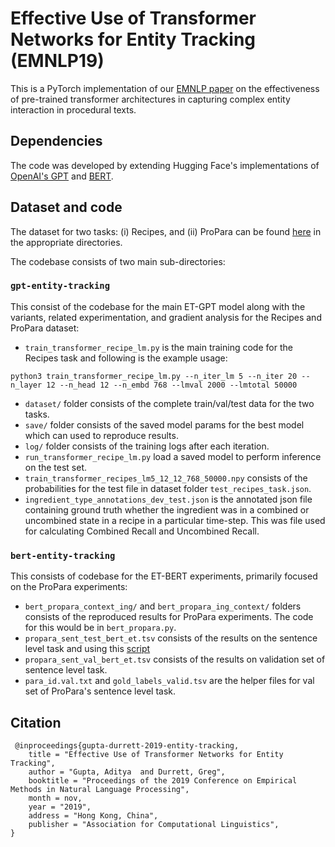 
# Effective Use of Transformer Networks for Entity Tracking (EMNLP19)

This is a PyTorch implementation of our [EMNLP paper]() on the effectiveness of pre-trained transformer architectures in capturing complex entity interaction in procedural texts. 

## Dependencies 

The code was developed by extending Hugging Face's implementations of [OpenAI's GPT](https://github.com/huggingface/pytorch-openai-transformer-lm) and [BERT](https://github.com/huggingface/transformers).

## Dataset and code
The dataset for two tasks: (i) Recipes, and (ii) ProPara can be found [here](https://drive.google.com/file/d/1Y9DUPSiabnBhSoPLLgmGsVE_Gf4if1az/view) in the appropriate directories.

The codebase consists of two main sub-directories:
### `gpt-entity-tracking`
This consist of the codebase for the main ET-GPT model along with the variants, related experimentation, and gradient analysis for the Recipes and ProPara dataset:
* `train_transformer_recipe_lm.py` is the main training code for the Recipes task and following is the example usage:
```
python3 train_transformer_recipe_lm.py --n_iter_lm 5 --n_iter 20 --n_layer 12 --n_head 12 --n_embd 768 --lmval 2000 --lmtotal 50000
```
* `dataset/` folder consists of the complete train/val/test data for the two tasks.
* `save/` folder consists of the saved model params for the best model which can used to reproduce results.
* `log/` folder consists of the training logs after each iteration.
* `run_transformer_recipe_lm.py` load a saved model to perform inference on the test set.
* `train_transformer_recipes_lm5_12_12_768_50000.npy` consists of the probabilities for the test file in dataset folder `test_recipes_task.json`.
* `ingredient_type_annotations_dev_test.json` is the annotated json file containing ground truth whether the ingredient was in a combined or uncombined state in a recipe in a particular time-step. This was file used for calculating Combined Recall and Uncombined Recall.

### `bert-entity-tracking` 
This consists of codebase for the ET-BERT experiments, primarily focused on the ProPara experiments: 

* `bert_propara_context_ing/` and `bert_propara_ing_context/` folders consists of the reproduced results for ProPara experiments. The code for this would be in `bert_propara.py`. 
* `propara_sent_test_bert_et.tsv` consists of the results on the sentence level task and using this [script](https://github.com/allenai/propara/blob/master/propara/evaluation/evalQA.py)
* `propara_sent_val_bert_et.tsv` consists of the results on validation set of sentence level task.
* `para_id.val.txt` and `gold_labels_valid.tsv` are the helper files for val set of ProPara's sentence level task.

## Citation
```
 @inproceedings{gupta-durrett-2019-entity-tracking,
    title = "Effective Use of Transformer Networks for Entity Tracking",
    author = "Gupta, Aditya  and Durrett, Greg",
    booktitle = "Proceedings of the 2019 Conference on Empirical Methods in Natural Language Processing",
    month = nov,
    year = "2019",
    address = "Hong Kong, China",
    publisher = "Association for Computational Linguistics",
}
```
